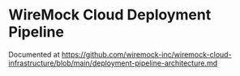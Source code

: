 # WireMock Cloud Deployment Pipeline

Documented at https://github.com/wiremock-inc/wiremock-cloud-infrastructure/blob/main/deployment-pipeline-architecture.md
